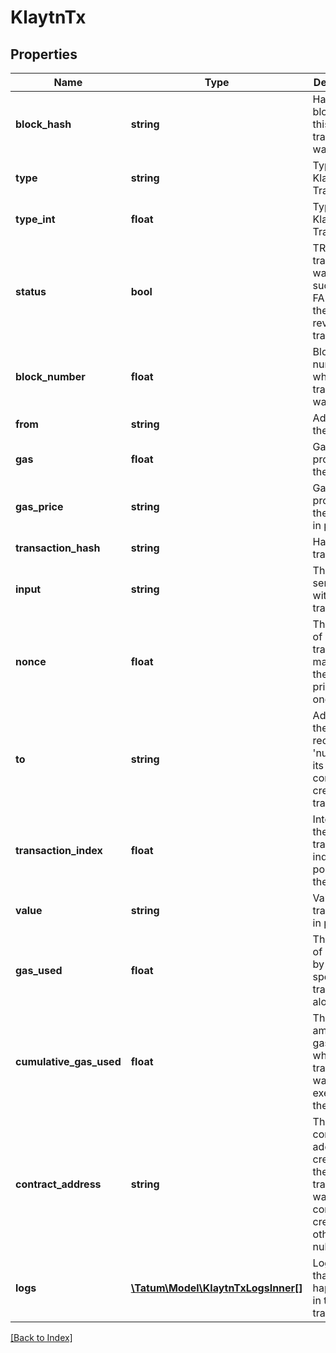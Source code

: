 # KlaytnTx

## Properties

Name | Type | Description | Notes
------------ | ------------- | ------------- | -------------
**block_hash** | **string** | Hash of the block where this transaction was in. | [optional]
**type** | **string** | Type of Klaytn Transaction | [optional]
**type_int** | **float** | Type of Klaytn Transaction | [optional]
**status** | **bool** | TRUE if the transaction was successful, FALSE, if the EVM reverted the transaction. | [optional]
**block_number** | **float** | Block number where this transaction was in. | [optional]
**from** | **string** | Address of the sender. | [optional]
**gas** | **float** | Gas provided by the sender. | [optional]
**gas_price** | **string** | Gas price provided by the sender in peb. | [optional]
**transaction_hash** | **string** | Hash of the transaction. | [optional]
**input** | **string** | The data sent along with the transaction. | [optional]
**nonce** | **float** | The number of transactions made by the sender prior to this one. | [optional]
**to** | **string** | Address of the receiver. &#39;null&#39; when its a contract creation transaction. | [optional]
**transaction_index** | **float** | Integer of the transactions index position in the block. | [optional]
**value** | **string** | Value transferred in peb. | [optional]
**gas_used** | **float** | The amount of gas used by this specific transaction alone. | [optional]
**cumulative_gas_used** | **float** | The total amount of gas used when this transaction was executed in the block. | [optional]
**contract_address** | **string** | The contract address created, if the transaction was a contract creation, otherwise null. | [optional]
**logs** | [**\Tatum\Model\KlaytnTxLogsInner[]**](KlaytnTxLogsInner.md) | Log events, that happened in this transaction. | [optional]

[[Back to Index]](../index.md)
